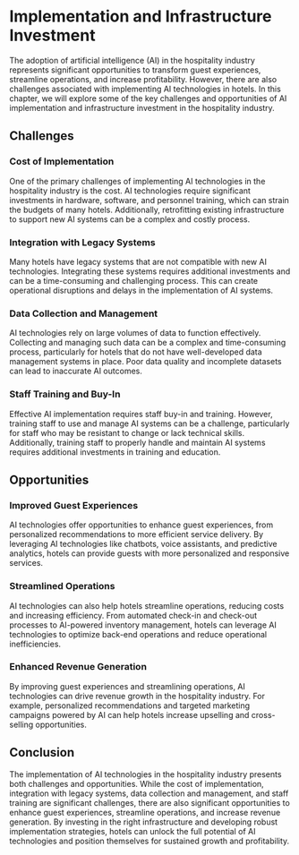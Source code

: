Implementation and Infrastructure Investment
==========================================================================================================

The adoption of artificial intelligence (AI) in the hospitality industry represents significant opportunities to transform guest experiences, streamline operations, and increase profitability. However, there are also challenges associated with implementing AI technologies in hotels. In this chapter, we will explore some of the key challenges and opportunities of AI implementation and infrastructure investment in the hospitality industry.

Challenges
----------

### Cost of Implementation

One of the primary challenges of implementing AI technologies in the hospitality industry is the cost. AI technologies require significant investments in hardware, software, and personnel training, which can strain the budgets of many hotels. Additionally, retrofitting existing infrastructure to support new AI systems can be a complex and costly process.

### Integration with Legacy Systems

Many hotels have legacy systems that are not compatible with new AI technologies. Integrating these systems requires additional investments and can be a time-consuming and challenging process. This can create operational disruptions and delays in the implementation of AI systems.

### Data Collection and Management

AI technologies rely on large volumes of data to function effectively. Collecting and managing such data can be a complex and time-consuming process, particularly for hotels that do not have well-developed data management systems in place. Poor data quality and incomplete datasets can lead to inaccurate AI outcomes.

### Staff Training and Buy-In

Effective AI implementation requires staff buy-in and training. However, training staff to use and manage AI systems can be a challenge, particularly for staff who may be resistant to change or lack technical skills. Additionally, training staff to properly handle and maintain AI systems requires additional investments in training and education.

Opportunities
-------------

### Improved Guest Experiences

AI technologies offer opportunities to enhance guest experiences, from personalized recommendations to more efficient service delivery. By leveraging AI technologies like chatbots, voice assistants, and predictive analytics, hotels can provide guests with more personalized and responsive services.

### Streamlined Operations

AI technologies can also help hotels streamline operations, reducing costs and increasing efficiency. From automated check-in and check-out processes to AI-powered inventory management, hotels can leverage AI technologies to optimize back-end operations and reduce operational inefficiencies.

### Enhanced Revenue Generation

By improving guest experiences and streamlining operations, AI technologies can drive revenue growth in the hospitality industry. For example, personalized recommendations and targeted marketing campaigns powered by AI can help hotels increase upselling and cross-selling opportunities.

Conclusion
----------

The implementation of AI technologies in the hospitality industry presents both challenges and opportunities. While the cost of implementation, integration with legacy systems, data collection and management, and staff training are significant challenges, there are also significant opportunities to enhance guest experiences, streamline operations, and increase revenue generation. By investing in the right infrastructure and developing robust implementation strategies, hotels can unlock the full potential of AI technologies and position themselves for sustained growth and profitability.

